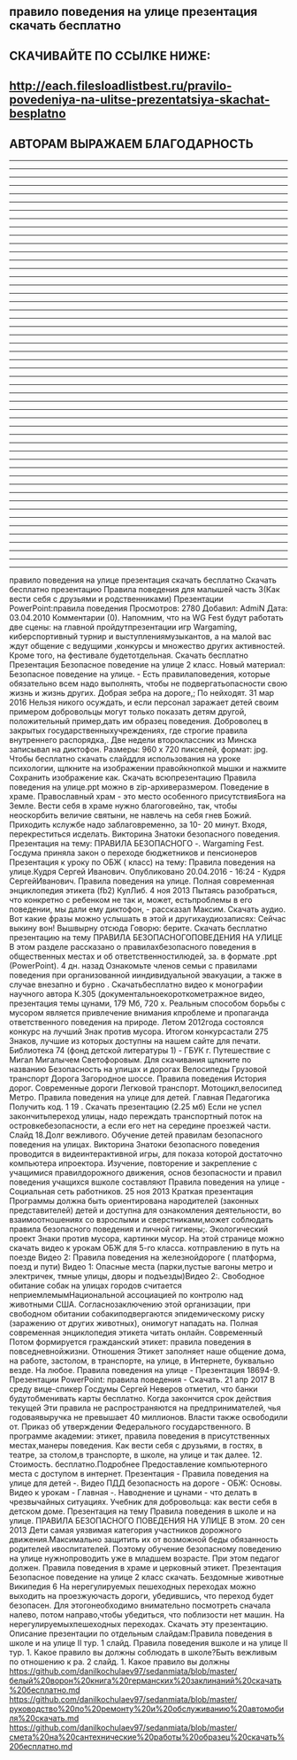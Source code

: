 правило поведения на улице презентация скачать бесплатно
--------------------------------------------------
СКАЧИВАЙТЕ ПО ССЫЛКЕ НИЖЕ:
--------------------------------------------------
http://each.filesloadlistbest.ru/pravilo-povedeniya-na-ulitse-prezentatsiya-skachat-besplatno
--------------------------------------------------
АВТОРАМ ВЫРАЖАЕМ БЛАГОДАРНОСТЬ
--------------------------------------------------
--------------------------------------------------
--------------------------------------------------
--------------------------------------------------
--------------------------------------------------
--------------------------------------------------
--------------------------------------------------
--------------------------------------------------
--------------------------------------------------
--------------------------------------------------
--------------------------------------------------
--------------------------------------------------
--------------------------------------------------
--------------------------------------------------
--------------------------------------------------
--------------------------------------------------
--------------------------------------------------
--------------------------------------------------
--------------------------------------------------
--------------------------------------------------
--------------------------------------------------
--------------------------------------------------
--------------------------------------------------
--------------------------------------------------
--------------------------------------------------
--------------------------------------------------
--------------------------------------------------
--------------------------------------------------
--------------------------------------------------
--------------------------------------------------
--------------------------------------------------
--------------------------------------------------
--------------------------------------------------
--------------------------------------------------
--------------------------------------------------
--------------------------------------------------
--------------------------------------------------
--------------------------------------------------
--------------------------------------------------
--------------------------------------------------
--------------------------------------------------
--------------------------------------------------
--------------------------------------------------
--------------------------------------------------
--------------------------------------------------
--------------------------------------------------
--------------------------------------------------
--------------------------------------------------
--------------------------------------------------
--------------------------------------------------
--------------------------------------------------
правило поведения на улице презентация скачать бесплатно Скачать бесплатно презентацию Правила поведения для малышей часть 3(Как вести себя с друзьями и родственниками)  Презентации PowerPoint:правила поведения  Просмотров: 2780  Добавил: AdmiN  Дата: 03.04.2010 Комментарии (0). Напомним, что на WG Fest будут работать две сцены: на главной пройдутпрезентации игр Wargaming, киберспортивный турнир и выступлениямузыкантов, а на малой вас ждут общение с ведущими ,конкурсы и множество других активностей. Кроме того, на фестивале будетотдельная. Скачать бесплатно Презентация Безопасное поведение на улице 2 класс. Новый материал: Безопасное поведение на улице. - Есть правилаповедения, которые обязательно всем надо выполнять, чтобы не подвергатьопасности свою жизнь и жизнь других. Добрая зебра на дороге,; По нейходят. 31 мар 2016  Нельзя никого осуждать, и если персонал заражает детей своим примером добровольцы могут только показать детям другой, положительный пример,дать им образец поведения. Доброволец в закрытых государственныхучреждениях, где строгие правила внутреннего распорядка,. Две недели второклассник из Минска записывал на диктофон. Размеры: 960 х 720 пикселей, формат: jpg. Чтобы бесплатно скачать слайддля использования на уроке психологии, щлкните на изображении правойкнопкой мышки и нажмите Сохранить изображение как. Скачать всюпрезентацию Правила поведения на улице.ppt можно в zip-архиверазмером. Поведение в храме. Православный храм - это место особенного присутствияБога на Земле. Вести себя в храме нужно благоговейно, так, чтобы неоскорбить величие святыни, не навлечь на себя гнев Божий. Приходить кслужбе надо заблаговременно, за 10- 20 минут. Входя, перекреститься исделать. Викторина Знатоки безопасного поведения. Презентация на тему: ПРАВИЛА БЕЗОПАСНОГО  -. Wargaming Fest. Госдума приняла закон о переходе бюджетников и пенсионеров
Презентация к уроку по ОБЖ ( класс) на тему: Правила поведения на улице.Кудря Сергей Иванович. Опубликовано 20.04.2016 - 16:24 - Кудря СергейИванович. Правила поведения на улице. Полная современная энциклопедия этикета (fb2)  КулЛиб. 4 ноя 2013  Пытаясь разобраться, что конкретно с ребенком не так и, может, естьпроблемы в его поведении, мы дали ему диктофон, - рассказал Максим. Скачать аудио. Вот какие фразы можно услышать в этой и другихаудиозаписях: Сейчас выкину вон!  Вышвырну отсюда  Говорю: берите. Скачать бесплатно презентацию на тему ПРАВИЛА БЕЗОПАСНОГОПОВЕДЕНИЯ НА УЛИЦЕ В этом разделе рассказано о правилахбезопасного поведения в общественных местах и об ответственностилюдей, за. в формате .ppt (PowerPoint). 4 дн. назад  Ознакомьте членов семьи с правилами поведения при организованной ииндивидуальной эвакуации, а также в случае внезапно и бурно . Скачатьбесплатно видео к монографии научного автора К.305 (документальноекороткометражное видео, презентация темы цунами, 179 Мб, 720 х. Реальным способом борьбы с мусором является привлечение внимания кпроблеме и пропаганда ответственного поведения на природе. Летом 2012года состоялся конкурс на лучший Знак против мусора. Итогом конкурсастали 275 Знаков, лучшие из которых доступны на нашем сайте для печати. Библиотека  74 (фонд детской литературы  1) - ГБУК г. Путешествие с Мигал Мигалычем Светофоровым. Для скачивания щлкните по названию Безопасность на улицах и дорогах  Велосипеды Грузовой транспорт  Дорога  Загородное шоссе. Правила поведения История дорог. Современные дороги  Легковой транспорт. Мотоцикл,велосипед  Метро. Правила поведения на улице для детей. Главная Педагогика Получить код. 1  19 . Скачать презентацию (2.25 мб)  Если не успел закончитьпереход улицы, надо переждать транспортный поток на островкебезопасности, а если его нет  на середине проезжей части. Слайд 18.Долг вежливого. Обучение детей правилам безопасного поведения на улицах. Викторина Знатоки безопасного поведения проводится в видеинтерактивной игры, для показа которой достаточно компьютера ипроектора. Изучение, повторение и закрепление с учащимися правилдорожного движения, основ безопасности и правил поведения учащихся вшколе составляют
Правила поведения на улице - Социальная сеть работников. 25 ноя 2013  Краткая презентация Программы должна быть ориентирована народителей (законных представителей) детей и доступна для ознакомления деятельности, во взаимоотношениях со взрослыми и сверстниками,может соблюдать правила безопасного поведения и личной гигиены;. Экологический проект Знаки против мусора, картинки мусор. На этой странице можно скачать видео к урокам ОБЖ для 5-го класса.  котправлению в путь на поезде Видео 2: Правила поведения на железнойдороге ( платформа, поезд и пути)  Видео 1: Опасные места (парки,пустые вагоны метро и электричек, тмные улицы, дворы и подъезды)Видео 2:. Свободное обитание собак на улицах городов считается неприемлемымНациональной ассоциацией по контролю над животными США. Согласнозаключению этой организации, при свободном обитании собакиподвергаются эпидемическому риску (заражению от других животных), онимогут нападать на. Полная современная энциклопедия этикета читать онлайн. Современный Потом формируется гражданский этикет: правила поведения в повседневнойжизни. Отношения  Этикет заполняет наше общение дома, на работе, застолом, в транспорте, на улице, в Интернете, буквально  везде. На любое. Правила поведения на улице - Презентация 18694-9. Презентации PowerPoint: правила поведения - Скачать. 21 апр 2017  В среду вице-спикер Госдумы Сергей Неверов отметил, что банки будутобменивать карты бесплатно. Когда закончится срок действия текущей Эти правила не распространяются на предпринимателей, чья годоваявыручка не превышает 40 миллионов. Власти также освободили от. Приказ об утверждении Федерального государственного. В программе академии: этикет, правила поведения в присутственных местах,манеры поведения. Как вести себя с друзьями, в гостях, в театре, за столом,в транспорте, в школе, на улице и так далее. 12. Стоимость. бесплатно.Подробнее  Предоставление компьютерного места с доступом в интернет.
Презентация - Правила поведения на улице для детей -. Видео ПДД безопасность на дороге - ОБЖ: Основы. Видео к урокам - Главная -. Наводнение и цунами - что делать в чрезвычайных ситуациях. Учебник для добровольца: как вести себя в детском доме. Презентация на тему Правила поведения в школе и на улице. ПРАВИЛА БЕЗОПАСНОГО ПОВЕДЕНИЯ НА УЛИЦЕ В этом. 20 сен 2013  Дети  самая уязвимая категория участников дорожного движения.Максимально защитить их от возможной беды  обязанность родителей ивоспитателей. Поэтому обучение безопасному поведению на улице нужнопроводить уже в младшем возрасте. При этом педагог должен. Правила поведения в храме и церковный этикет. Презентация Безопасное поведение на улице 2 класс скачать. Бездомные животные  Википедия
6 На нерегулируемых пешеходных переходах можно выходить на проезжуючасть дороги, убедившись, что переход будет безопасен. Для этогонеобходимо внимательно посмотреть сначала налево, потом направо,чтобы убедиться, что поблизости нет машин. На нерегулируемыхпешеходных переходах. Скачать эту презентацию. Описание презентации по отдельным слайдам:Правила поведения в школе и на улице II тур. 1 слайд. Правила поведения вшколе и на улице II тур. 1. Какое правило вы должны соблюдать в школе?Быть вежливым по отношению к ра. 2 слайд. 1. Какое правило вы должны
https://github.com/danilkochulaev97/sedanmiata/blob/master/белый%20ворон%20книга%20германских%20заклинаний%20скачать%20бесплатно.md
https://github.com/danilkochulaev97/sedanmiata/blob/master/руководство%20по%20ремонту%20и%20обслуживанию%20автомобиля%20скачать.md
https://github.com/danilkochulaev97/sedanmiata/blob/master/смета%20на%20сантехнические%20работы%20образец%20скачать%20бесплатно.md